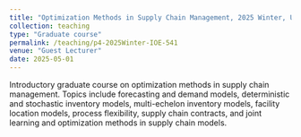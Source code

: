```yaml
---
title: "Optimization Methods in Supply Chain Management, 2025 Winter, University of Michigan"
collection: teaching
type: "Graduate course"
permalink: /teaching/p4-2025Winter-IOE-541
venue: "Guest Lecturer"
date: 2025-05-01
---
```



Introductory graduate course on optimization methods in supply chain management. Topics include forecasting and demand models, deterministic and stochastic inventory models, multi-echelon inventory models, facility location models, process flexibility, supply chain contracts, and joint learning and optimization methods in supply chain models.
